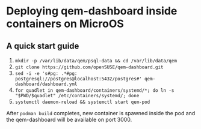 # Deploying qem-dashboard inside containers on MicroOS

## A quick start guide

1. `mkdir -p /var/lib/data/qem/psql-data && cd /var/lib/data/qem`
2. `git clone https://github.com/openSUSE/qem-dashboard.git`
3. `sed -i -e 's#pg: .*#pg: postgresql://postgres@localhost:5432/postgres#' qem-dashboard/dashboard.yml`
4. `for quadlet in qem-dashboard/containers/systemd/*; do ln -s "$PWD/$quadlet" /etc/containers/systemd/; done`
5. `systemctl daemon-reload && systemctl start qem-pod`

After `podman build` completes, new container is spawned inside the pod and the qem-dashboard will be available on port 3000.
